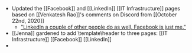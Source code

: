 - Updated the [[Facebook]] and [[LinkedIn]] [[IT Infrastructure]] pages based on [[Venkatesh Rao]]'s comments on Discord from [[October 22nd, 2020]]
    - ["LinkedIn a couple of other people do as well, Facebook is just me."](https://discord.com/channels/692111190851059762/704369362315772044/768733693661151233)
- [[Jenna]] gardened to add \template\header to three pages:
  [[IT Infrastructure]] [[Facebook]] [[LinkedIn]]
- 
